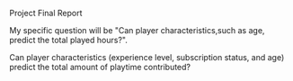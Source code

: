 Project Final Report


My specific question will be "Can player characteristics,such as age, predict the total played hours?".

Can player characteristics (experience level, subscription status, and age) predict the total amount of playtime contributed?
